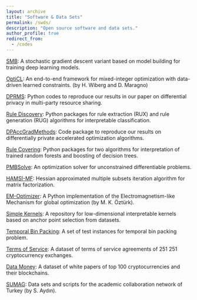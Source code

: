 ```yaml
---
layout: archive
title: "Software & Data Sets"
permalink: /swds/
description: "Open source software and data sets."
author_profile: true
redirect_from: 
  - /codes
---
```


[SMB](https://github.com/sibirbil/SMB): A stochastic gradient descent variant based on model building for training deep learning models.

[OptiCL](https://github.com/hwiberg/OptiCL): An end-to-end framework for mixed-integer optimization with data-driven learned constraints. (by H. Wiberg and D. Maragno)

[DPRMS](https://github.com/sibirbil/DPMPRS): Python codes to reproduce our results in our paper on differential privacy in multi-party resource sharing.

[Rule Discovery](https://github.com/sibirbil/RuleDiscovery): Python packages for rule extraction (RUX) and rule generation (RUG) algorithms for interpretable classification.

[DPAccGradMethods](https://github.com/sibirbil/DPAccGradMethods): Code package to reproduce our results on differentially private accelerated optimization algorithms.

[Rule Covering](https://github.com/sibirbil/RuleCovering): Python packages for two algorithms for interpretation of trained random forests and
boosting of decision trees.

[PMBSolve](https://github.com/sibirbil/PMBSolve): An optimization solver for unconstrained differentiable problems.

[HAMSI-MF](https://github.com/spartensor/hamsi-mf): Hessian approximated multiple subsets iteration algorithm for matrix factorization.

[EM-Optimizer](https://github.com/mkozturk/em-optimizer): A Python implementation of the Electromagnetism-like Mechanism
for global optimization (by M. K. Öztürk).

[Simple Kernels](https://github.com/sibirbil/SimpleKernels): A repository for low-dimensional interpretable kernels based on
anchor point selection from datasets.

[Temporal Bin Packing](https://github.com/sibirbil/TemporalBinPacking): A set of test instances for temporal bin packing problem.

[Terms of Service](https://github.com/sibirbil/TermsOfService): A dataset of terms of service agreements of 251  251 cryptocurrency exchanges.

[Data Money](https://github.com/sibirbil/DataMoney): A dataset of white papers of top 100 cryptocurrencies and their blockchains.

[SUMAG](https://github.com/soneraydin/sumag_thesis): Data sets and scripts for the academic collaboration network of Turkey
(by S. Aydın).